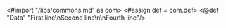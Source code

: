 <#import "/libs/commons.md" as com>
<#assign def = com.def>
<@def "Data" "First line\nSecond line\n\nFourth line"/>